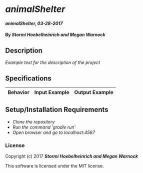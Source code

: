 # _animalShelter_

#### _animalShelter, 03-28-2017_

#### By _**Stormi Hoebelheinrich and Megan Warnock**_

## Description
_Example text for the description of the project_


## Specifications

| Behavior                   | Input Example     | Output Example    |
| -------------------------- | -----------------:| -----------------:|



## Setup/Installation Requirements

* _Clone the repository_
* _Run the command 'gradle run'_
* _Open browser and go to localhost:4567_


### License

Copyright (c) 2017 **_Stormi Hoebelheinrich and Megan Warnock_**

This software is licensed under the MIT license.
